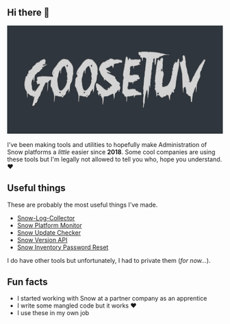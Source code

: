 ## Hi there 👋

![Goosetuv Logo Full](https://raw.githubusercontent.com/goosetuv/.github/main/logo_large.png)

I've been making tools and utilities to hopefully make Administration of Snow platforms a _little_ easier since **2018**.  Some cool companies are using these tools but I'm legally not allowed to tell you who, hope you understand. ♥

## Useful things
These are probably the most useful things I've made. 

* [Snow-Log-Collector](https://github.com/goosetuv/Snow-Log-Collector/)
* [Snow Platform Monitor](https://github.com/goosetuv/Snow-Platform-Monitor)
* [Snow Update Checker](https://github.com/goosetuv/Snow-Update-Checker)
* [Snow Version API](https://snwapi.com)
* [Snow Inventory Password Reset](https://github.com/goosetuv/Snow-Inventory-Password-Reset)

I do have other tools but unfortunately, I had to private them (_for now..._).

## Fun facts

* I started working with Snow at a partner company as an apprentice
* I write some mangled code but it works ♥
* I use these in my own job
